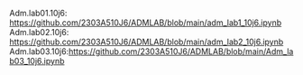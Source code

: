 Adm.lab01.10j6: https://github.com/2303A510J6/ADMLAB/blob/main/adm_lab1_10j6.ipynb
Adm.lab02.10j6: https://github.com/2303A510J6/ADMLAB/blob/main/adm_lab2_10j6.ipynb
Adm.lab03.10j6:https://github.com/2303A510J6/ADMLAB/blob/main/Adm_lab03_10j6.ipynb
